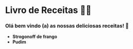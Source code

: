 # Livro de Receitas :man_cook:



### Olá bem vindo (a) as nossas deliciosas receitas! :meat_on_bone:

- **Strogonoff de frango**
- **Pudim**







